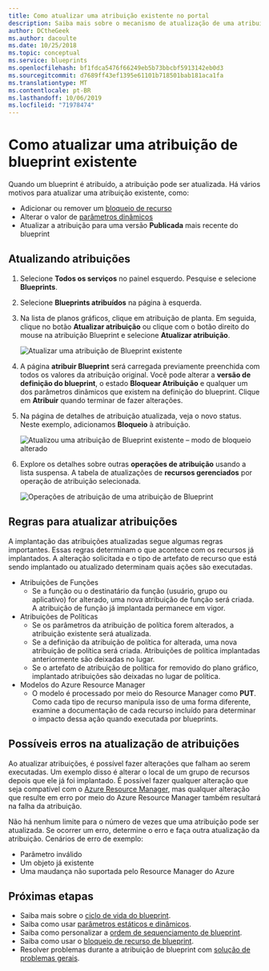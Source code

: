 ```yaml
---
title: Como atualizar uma atribuição existente no portal
description: Saiba mais sobre o mecanismo de atualização de uma atribuição existente do portal em plantas do Azure.
author: DCtheGeek
ms.author: dacoulte
ms.date: 10/25/2018
ms.topic: conceptual
ms.service: blueprints
ms.openlocfilehash: bf1fdca5476f66249eb5b73bbcbf5913142eb0d3
ms.sourcegitcommit: d7689ff43ef1395e61101b718501bab181aca1fa
ms.translationtype: MT
ms.contentlocale: pt-BR
ms.lasthandoff: 10/06/2019
ms.locfileid: "71978474"
---
```

# <a name="how-to-update-an-existing-blueprint-assignment"></a>Como atualizar uma atribuição de blueprint existente

Quando um blueprint é atribuído, a atribuição pode ser atualizada. Há vários motivos para atualizar uma atribuição existente, como:

- Adicionar ou remover um [bloqueio de recurso](../concepts/resource-locking.md)
- Alterar o valor de [parâmetros dinâmicos](../concepts/parameters.md#dynamic-parameters)
- Atualizar a atribuição para uma versão **Publicada** mais recente do blueprint

## <a name="updating-assignments"></a>Atualizando atribuições

1. Selecione **Todos os serviços** no painel esquerdo. Pesquise e selecione **Blueprints**.

1. Selecione **Blueprints atribuídos** na página à esquerda.

1. Na lista de planos gráficos, clique em atribuição de planta. Em seguida, clique no botão **Atualizar atribuição** ou clique com o botão direito do mouse na atribuição Blueprint e selecione **Atualizar atribuição**.

   ![Atualizar uma atribuição de Blueprint existente](../media/update-existing-assignments/update-assignment.png)

1. A página **atribuir Blueprint** será carregada previamente preenchida com todos os valores da atribuição original. Você pode alterar a **versão de definição do blueprint**, o estado **Bloquear Atribuição** e qualquer um dos parâmetros dinâmicos que existem na definição do blueprint. Clique em **Atribuir** quando terminar de fazer alterações.

1. Na página de detalhes de atribuição atualizada, veja o novo status. Neste exemplo, adicionamos **Bloqueio** à atribuição.

   ![Atualizou uma atribuição de Blueprint existente – modo de bloqueio alterado](../media/update-existing-assignments/updated-assignment.png)

1. Explore os detalhes sobre outras **operações de atribuição** usando a lista suspensa. A tabela de atualizações de **recursos gerenciados** por operação de atribuição selecionada.

   ![Operações de atribuição de uma atribuição de Blueprint](../media/update-existing-assignments/assignment-operations.png)

## <a name="rules-for-updating-assignments"></a>Regras para atualizar atribuições

A implantação das atribuições atualizadas segue algumas regras importantes. Essas regras determinam o que acontece com os recursos já implantados. A alteração solicitada e o tipo de artefato de recurso que está sendo implantado ou atualizado determinam quais ações são executadas.

- Atribuições de Funções
  - Se a função ou o destinatário da função (usuário, grupo ou aplicativo) for alterado, uma nova atribuição de função será criada. A atribuição de função já implantada permanece em vigor.
- Atribuições de Políticas
  - Se os parâmetros da atribuição de política forem alterados, a atribuição existente será atualizada.
  - Se a definição da atribuição de política for alterada, uma nova atribuição de política será criada. Atribuições de política implantadas anteriormente são deixadas no lugar.
  - Se o artefato de atribuição de política for removido do plano gráfico, implantado atribuições são deixadas no lugar de política.
- Modelos do Azure Resource Manager
  - O modelo é processado por meio do Resource Manager como **PUT**. Como cada tipo de recurso manipula isso de uma forma diferente, examine a documentação de cada recurso incluído para determinar o impacto dessa ação quando executada por blueprints.

## <a name="possible-errors-on-updating-assignments"></a>Possíveis erros na atualização de atribuições

Ao atualizar atribuições, é possível fazer alterações que falham ao serem executadas. Um exemplo disso é alterar o local de um grupo de recursos depois que ele já foi implantado. É possível fazer qualquer alteração que seja compatível com o [Azure Resource Manager](../../../azure-resource-manager/resource-group-overview.md), mas qualquer alteração que resulte em erro por meio do Azure Resource Manager também resultará na falha da atribuição.

Não há nenhum limite para o número de vezes que uma atribuição pode ser atualizada. Se ocorrer um erro, determine o erro e faça outra atualização da atribuição.  Cenários de erro de exemplo:

- Parâmetro inválido
- Um objeto já existente
- Uma maudança não suportada pelo Resource Manager do Azure

## <a name="next-steps"></a>Próximas etapas

- Saiba mais sobre o [ciclo de vida do blueprint](../concepts/lifecycle.md).
- Saiba como usar [parâmetros estáticos e dinâmicos](../concepts/parameters.md).
- Saiba como personalizar a [ordem de sequenciamento de blueprint](../concepts/sequencing-order.md).
- Saiba como usar o [bloqueio de recurso de blueprint](../concepts/resource-locking.md).
- Resolver problemas durante a atribuição de blueprint com [solução de problemas gerais](../troubleshoot/general.md).